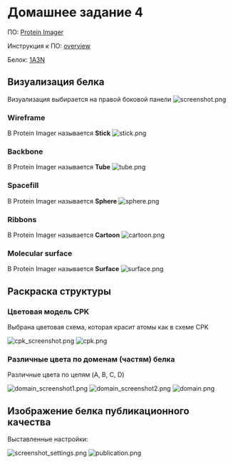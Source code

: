 # Домашнее задание 4

ПО: [Protein Imager](http://3dproteinimaging.com/protein-imager/)

Инструкция к ПО: [overview](https://3dproteinimaging.com/info/interface/overview.pdf?v=2.12)

Белок: [1A3N](https://www.rcsb.org/structure/1A3N)

## Визуализация белка
Визуализация выбирается на правой боковой панели
![screenshot.png](images/screenshot.png)

### Wireframe
В Protein Imager называется **Stick**
![stick.png](images/stick.png)

### Backbone
В Protein Imager называется **Tube**
![tube.png](images/tube.png)

### Spacefill
В Protein Imager называется **Sphere**
![sphere.png](images/sphere.png)

### Ribbons
В Protein Imager называется **Cartoon**
![cartoon.png](images/cartoon.png)

### Molecular surface
В Protein Imager называется **Surface**
![surface.png](images/surface.png)

## Раскраска структуры
### Цветовая модель CPK
Выбрана цветовая схема, которая красит атомы как в схеме CPK

![cpk_screenshot.png](images/cpk_screenshot.png)
![cpk.png](images/cpk.png)

### Различные цвета по доменам (частям) белка
Различные цвета по цепям (A, B, C, D)

![domain_screenshot1.png](images/domain_screenshot1.png)
![domain_screenshot2.png](images/domain_screenshot2.png)
![domain.png](images/domain.png)

## Изображение белка публикационного качества
Выставленные настройки:

![screenshot_settings.png](images/screenshot_settings.png)
![publication.png](images/publication.png)
